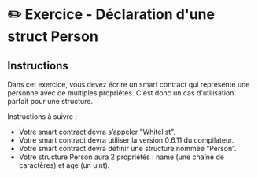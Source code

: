 # ✏️ Exercice - Déclaration d'une struct Person

## Instructions

Dans cet exercice, vous devez écrire un smart contract qui représente une personne avec de multiples propriétés. C'est donc un cas d'utilisation parfait pour une structure.

Instructions à suivre :

- Votre smart contract devra s’appeler "Whitelist".
- Votre smart contract devra utiliser la version 0.6.11 du compilateur.
- Votre smart contract devra définir une structure nommée “Person”.
- Votre structure Person aura 2 propriétés : name (une chaîne de caractères) et age (un uint).
